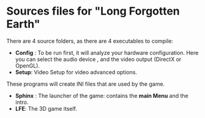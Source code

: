 # Sources files for "Long Forgotten Earth"

There are 4 source folders, as there are 4 executables to compile:

* **Config** : To be run first, it will analyze your hardware configuration. Here you can select the audio device , and the video output (DirectX or OpenGL).
* **Setup**: Video Setup for video advanced options.

These programs will create INI files that are used by the game.

* **Sphinx** : The launcher of the game: contains the **main Menu** and the intro.
* **LFE**: The 3D game itself.



